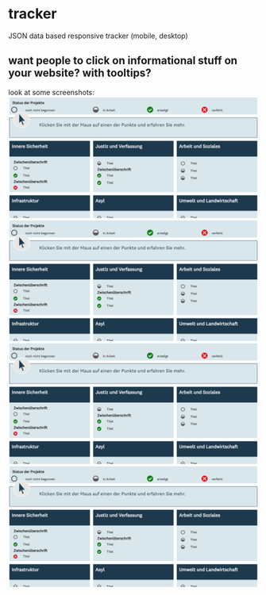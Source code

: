 # tracker
JSON data based responsive tracker (mobile, desktop)

## want people to click on informational stuff on your website? with tooltips?

look at some screenshots:
![alt text](https://github.com/anneKoethke/tracker/blob/master/res/img/showcase_pngs/tracker_1_desktop.png "Desktop version")
![alt text](https://github.com/anneKoethke/tracker/blob/master/res/img/showcase_pngs/tracker_1_desktop.png "Desktop version with Tooltip")
![alt text](https://github.com/anneKoethke/tracker/blob/master/res/img/showcase_pngs/tracker_1_desktop.png "Mobile version")
![alt text](https://github.com/anneKoethke/tracker/blob/master/res/img/showcase_pngs/tracker_1_desktop.png "Mobile version with Tooltip")

